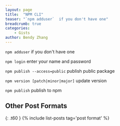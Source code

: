 ```yaml
---
layout: page
title:  "NPM CLI"
teaser: "`npm adduser`  if you don't have one"
breadcrumb: true
categories:
    - Gists
author: Bendy Zhang
---
```


`npm adduser`  if you don't have one

`npm login`    enter your name and password

`npm publish --access=public`  publish public package

`npm version [patch|minor|major]`   update version

`npm publish`   publish to npm

<!--more-->

## Other Post Formats
{: .t60 }
{% include list-posts tag='post format' %}

